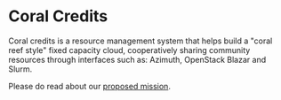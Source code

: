 # Coral Credits

Coral credits is a resource management system that helps build a "coral reef style" fixed capacity cloud, cooperatively sharing community resources through interfaces such as: Azimuth, OpenStack Blazar and Slurm.

Please do read about our [proposed mission](mission/).
